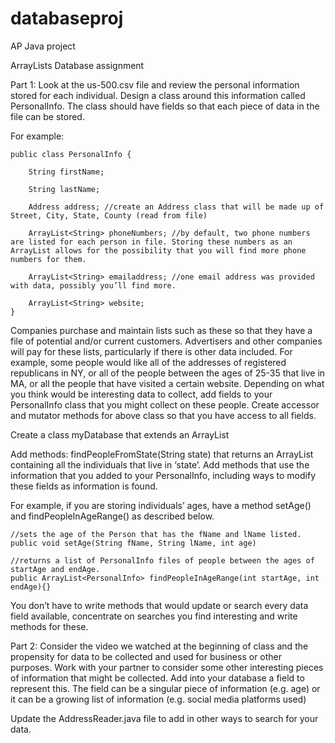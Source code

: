 # databaseproj
AP Java project

ArrayLists Database assignment

Part 1:
Look at the us-500.csv file and review the personal information stored for each individual. Design a class
around this information called PersonalInfo. The class should have fields so that each piece of data in
the file can be stored.

For example:

    public class PersonalInfo {

        String firstName;

        String lastName;

        Address address; //create an Address class that will be made up of Street, City, State, County (read from file)

        ArrayList<String> phoneNumbers; //by default, two phone numbers are listed for each person in file. Storing these numbers as an ArrayList allows for the possibility that you will find more phone numbers for them.

        ArrayList<String> emailaddress; //one email address was provided with data, possibly you’ll find more.

        ArrayList<String> website;
    }

Companies purchase and maintain lists such as these so that they have a file of potential and/or current
customers. Advertisers and other companies will pay for these lists, particularly if there is other data
included. For example, some people would like all of the addresses of registered republicans in NY, or
all of the people between the ages of 25-35 that live in MA, or all the people that have visited a certain
website. Depending on what you think would be interesting data to collect, add fields to your
PersonalInfo class that you might collect on these people. Create accessor and mutator methods for
above class so that you have access to all fields.

Create a class myDatabase that extends an ArrayList<PersonalInfo>

Add methods: findPeopleFromState(String state) that returns an
ArrayList<PersonalInfo> containing all the individuals that live in ‘state’.
Add methods that use the information that you added to your PersonalInfo, including ways to
modify these fields as information is found. 

For example, if you are storing individuals’ ages, have a
method setAge() and findPeopleInAgeRange() as described below.

    //sets the age of the Person that has the fName and lName listed.
    public void setAge(String fName, String lName, int age)

    //returns a list of PersonalInfo files of people between the ages of startAge and endAge.
    public ArrayList<PersonalInfo> findPeopleInAgeRange(int startAge, int endAge){}
You don’t have to write methods that would update or search every data field available, concentrate on
searches you find interesting and write methods for these.

Part 2: Consider the video we watched at the beginning of class and the propensity for data to be
collected and used for business or other purposes. Work with your partner to consider some other
interesting pieces of information that might be collected. Add into your database a field to represent
this. The field can be a singular piece of information (e.g. age) or it can be a growing list of information
(e.g. social media platforms used)

Update the AddressReader.java file to add in other ways to search for your data.